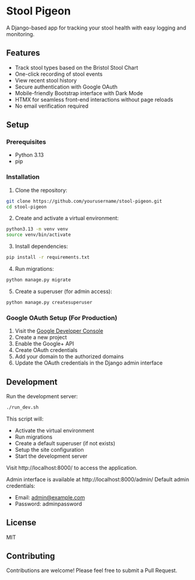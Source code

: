 # Stool Pigeon

A Django-based app for tracking your stool health with easy logging and monitoring.

## Features

- Track stool types based on the Bristol Stool Chart
- One-click recording of stool events
- View recent stool history
- Secure authentication with Google OAuth
- Mobile-friendly Bootstrap interface with Dark Mode
- HTMX for seamless front-end interactions without page reloads
- No email verification required

## Setup

### Prerequisites

- Python 3.13
- pip

### Installation

1. Clone the repository:
```bash
git clone https://github.com/yourusername/stool-pigeon.git
cd stool-pigeon
```

2. Create and activate a virtual environment:
```bash
python3.13 -m venv venv
source venv/bin/activate
```

3. Install dependencies:
```bash
pip install -r requirements.txt
```

4. Run migrations:
```bash
python manage.py migrate
```

5. Create a superuser (for admin access):
```bash
python manage.py createsuperuser
```

### Google OAuth Setup (For Production)

1. Visit the [Google Developer Console](https://console.developers.google.com/)
2. Create a new project
3. Enable the Google+ API
4. Create OAuth credentials
5. Add your domain to the authorized domains
6. Update the OAuth credentials in the Django admin interface

## Development

Run the development server:

```bash
./run_dev.sh
```

This script will:
- Activate the virtual environment
- Run migrations
- Create a default superuser (if not exists)
- Setup the site configuration
- Start the development server

Visit http://localhost:8000/ to access the application.

Admin interface is available at http://localhost:8000/admin/
Default admin credentials:
- Email: admin@example.com
- Password: adminpassword

## License

MIT

## Contributing

Contributions are welcome! Please feel free to submit a Pull Request.